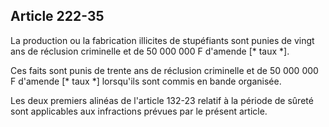 Article 222-35
----
La production ou la fabrication illicites de stupéfiants sont punies de vingt
ans de réclusion criminelle et de 50 000 000 F d'amende [* taux *].

Ces faits sont punis de trente ans de réclusion criminelle et de 50 000 000 F
d'amende [* taux *] lorsqu'ils sont commis en bande organisée.

Les deux premiers alinéas de l'article 132-23 relatif à la période de sûreté
sont applicables aux infractions prévues par le présent article.

